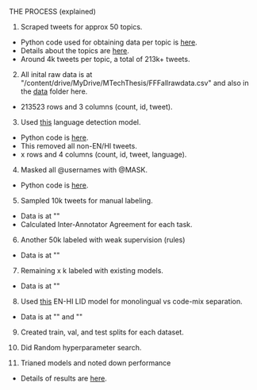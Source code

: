 THE PROCESS (explained)

1. Scraped tweets for approx 50 topics.
  - Python code used for obtaining data per topic is [here](https://github.com/nazianafis/MastersThesis/blob/main/preprocessing/scrapeT1.py).
  - Details about the topics are [here](https://docs.google.com/spreadsheets/d/1M8wwLU5D1V7Wiis3q7Z2mam1IM129AfawyZZG2W6Z9E/edit#gid=688753965).
  - Around 4k tweets per topic, a total of 213k+ tweets.

2. All inital raw data is at "/content/drive/MyDrive/MTechThesis/FFFallrawdata.csv" and also in the [data](https://github.com/nazianafis/MastersThesis/tree/main/data) folder here.
  - 213523 rows and 3 columns (count, id, tweet).

3. Used [this](https://huggingface.co/papluca/xlm-roberta-base-language-detection) language detection model.
  - Python code is [here](https://github.com/nazianafis/MastersThesis/blob/main/preprocessing/basicLangDetection.ipynb).
  - This removed all non-EN/HI tweets.
  - x rows and 4 columns (count, id, tweet, language).

4. Masked all @usernames with @MASK.
  - Python code is [here]().

5. Sampled 10k tweets for manual labeling.
  - Data is at ""
  - Calculated Inter-Annotator Agreement for each task.

6. Another 50k labeled with weak supervision (rules)
  - Data is at ""

7. Remaining x k labeled with existing models.
  - Data is at ""

8. Used [this](https://huggingface.co/l3cube-pune/hing-bert-lid) EN-HI LID model for monolingual vs code-mix separation.
  - Data is at "" and ""

9. Created train, val, and test splits for each dataset.

10. Did Random hyperparameter search.

11. Trianed models and noted down performance
  - Details of results are [here]().
